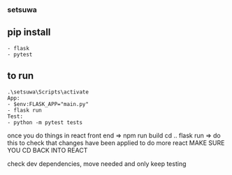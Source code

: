 ### setsuwa

## pip install
    - flask
    - pytest

## to run 
    .\setsuwa\Scripts\activate
    App:
    - $env:FLASK_APP="main.py"
    - flask run 
    Test:
    - python -m pytest tests

once you do things in react front end => npm run build
cd ..
flask run => do this to check that changes have been applied
to do more react MAKE SURE YOU CD BACK INTO REACT

check dev dependencies, move needed and only keep testing 

